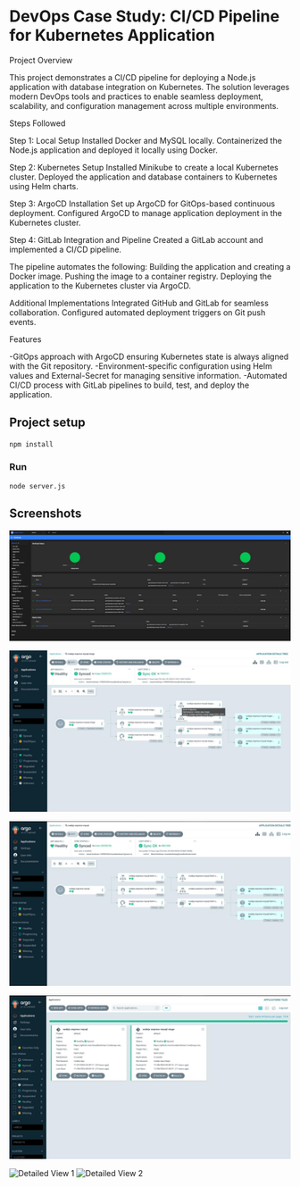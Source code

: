 # DevOps Case Study: CI/CD Pipeline for Kubernetes Application

Project Overview

This project demonstrates a CI/CD pipeline for deploying a Node.js application with database integration on Kubernetes. The solution leverages modern DevOps tools and practices to enable seamless deployment, scalability, and configuration management across multiple environments.


Steps Followed

Step 1: Local Setup
Installed Docker and MySQL locally.
Containerized the Node.js application and deployed it locally using Docker.

Step 2: Kubernetes Setup
Installed Minikube to create a local Kubernetes cluster.
Deployed the application and database containers to Kubernetes using Helm charts.

Step 3: ArgoCD Installation
Set up ArgoCD for GitOps-based continuous deployment.
Configured ArgoCD to manage application deployment in the Kubernetes cluster.

Step 4: GitLab Integration and Pipeline
Created a GitLab account and implemented a CI/CD pipeline.

The pipeline automates the following:
Building the application and creating a Docker image.
Pushing the image to a container registry.
Deploying the application to the Kubernetes cluster via ArgoCD.


Additional Implementations
Integrated GitHub and GitLab for seamless collaboration.
Configured automated deployment triggers on Git push events.



Features

-GitOps approach with ArgoCD ensuring Kubernetes state is always aligned with the Git repository.
-Environment-specific configuration using Helm values and External-Secret for managing sensitive information.
-Automated CI/CD process with GitLab pipelines to build, test, and deploy the application.




## Project setup
```
npm install
```

### Run
```
node server.js
```

## Screenshots


![Initial Setup](screenshot.jpeg)

![Kubernetes Deployment](screenshot2.jpeg)


![ArgoCD Configuration](screenshot3.jpeg)


![GitLab Pipeline](screenshot4.jpeg)


![Detailed View 1](Screenshot_2024-12-03_at_16.07.08.png)
![Detailed View 2](Screenshot_2024-12-03_at_16.07.24.png)





